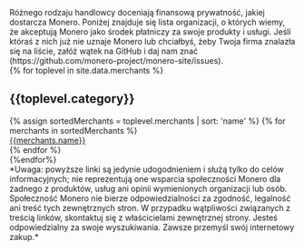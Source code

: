 <div markdown="1" class="text-center container description">
Różnego rodzaju handlowcy doceniają finansową prywatność, jakiej dostarcza Monero. Poniżej znajduje się lista organizacji, o których wiemy, że akceptują Monero jako środek płatniczy za swoje produkty i usługi. Jeśli któraś z nich już nie uznaje Monero lub chciałbyś, żeby Twoja firma znalazła się na liście, załóż wątek na GitHub i daj nam znać (https://github.com/monero-project/monero-site/issues).
</div>
<div class="merchants">
{% for toplevel in site.data.merchants %}
<div class="container full" id="{{toplevel.id}}">
       <div class="info-block">
        <h2>{{toplevel.category}}</h2>
        <div class="row">
            {% assign sortedMerchants = toplevel.merchants | sort: 'name' %}
            {% for merchants in sortedMerchants %}
            <div class="col-md-4 col-sm-6 col-xs-12">
                <a href="{{merchants.url}}">{{merchants.name}}</a>
            </div>
            {% endfor %}
        </div>
        </div>
</div>
{%endfor%}


</div>

<div markdown="1" class="text-center container description">
*Uwaga: powyższe linki są jedynie udogodnieniem i służą tylko do celów informacyjnych; nie reprezentują one wsparcia społeczności Monero dla żadnego z produktów, usług ani opinii wymienionych organizacji lub osób. Społeczność Monero nie bierze odpowiedzialności za zgodność, legalność ani treść tych zewnętrznych stron. W przypadku wątpliwości związanych z treścią linków, skontaktuj się z właścicielami zewnętrznej strony. Jesteś odpowiedzialny za swoje wyszukiwania. Zawsze przemyśl swój internetowy zakup.*
</div>
